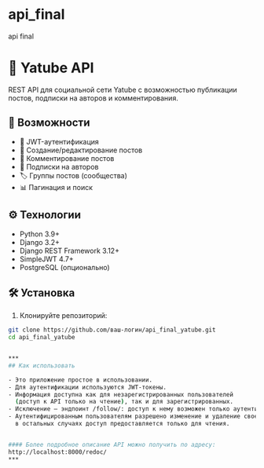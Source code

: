 # api_final
api final
# 🚀 Yatube API

REST API для социальной сети Yatube с возможностью публикации постов, подписки на авторов и комментирования.

## 📌 Возможности

- 🔐 JWT-аутентификация
- 📝 Создание/редактирование постов
- 💬 Комментирование постов
- 🔔 Подписки на авторов
- 🏷️ Группы постов (сообщества)
- 📊 Пагинация и поиск

## ⚙️ Технологии

- Python 3.9+
- Django 3.2+
- Django REST Framework 3.12+
- SimpleJWT 4.7+
- PostgreSQL (опционально)

## 🛠️ Установка

1. Клонируйте репозиторий:
```bash
git clone https://github.com/ваш-логин/api_final_yatube.git
cd api_final_yatube


***
## Как использовать

- Это приложение простое в использовании.
- Для аутентификации используются JWT-токены.
- Информация доступна как для незарегистрированных пользователей 
  (доступ к API только на чтение), так и для зарегистрированных.
- Исключение — эндпоинт /follow/: доступ к нему возможен только аутентифицированным пользователям.  
- Аутентифицированным пользователям разрешено изменение и удаление своего контента;
  в остальных случаях доступ предоставляется только для чтения.


#### Более подробное описание API можно получить по адресу:
http://localhost:8000/redoc/
***